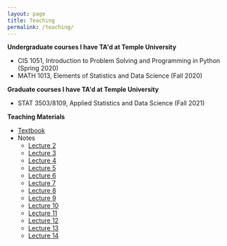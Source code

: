 ```yaml
---
layout: page
title: Teaching
permalink: /teaching/
---
```


**Undergraduate courses I have TA'd at Temple University**

* CIS 1051, Introduction to Problem Solving and Programming in Python (Spring 2020)
* MATH 1013, Elements of Statistics and Data Science (Fall 2020)

**Graduate courses I have TA'd at Temple University**
* STAT 3503/8109, Applied Statistics and Data Science (Fall 2021)

**Teaching Materials**
* [Textbook](./files/main.pdf)
* Notes
	* [Lecture 2](./files/stat8109_notes/lecture02_notes.pdf)
	* [Lecture 3](./files/stat8109_notes/lecture03_notes.pdf)
	* [Lecture 4](./files/stat8109_notes/lecture04_notes.pdf)
	* [Lecture 5](./files/stat8109_notes/lecture05_notes.pdf)
	* [Lecture 6](./files/stat8109_notes/lecture06_notes.pdf)
	* [Lecture 7](./files/stat8109_notes/lecture07_notes.pdf)
	* [Lecture 8](./files/stat8109_notes/lecture08_notes.pdf)
	* [Lecture 9](./files/stat8109_notes/lecture09_notes.pdf)	
	* [Lecture 10](./files/stat8109_notes/lecture10_notes.pdf)	
	* [Lecture 11](./files/stat8109_notes/lecture11_notes.pdf)	
	* [Lecture 12](./files/stat8109_notes/lecture12_notes.pdf)	
	* [Lecture 13](./files/stat8109_notes/lecture13_notes.pdf)	
	* [Lecture 14](./files/stat8109_notes/lecture14_notes.pdf)